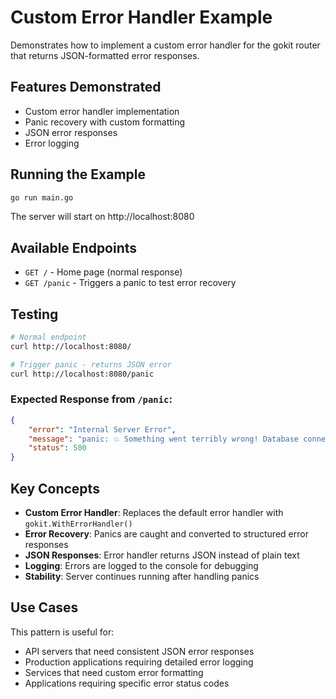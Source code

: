 # Custom Error Handler Example

Demonstrates how to implement a custom error handler for the gokit router that returns JSON-formatted error responses.

## Features Demonstrated

- Custom error handler implementation
- Panic recovery with custom formatting
- JSON error responses
- Error logging

## Running the Example

```bash
go run main.go
```

The server will start on http://localhost:8080

## Available Endpoints

- `GET /` - Home page (normal response)
- `GET /panic` - Triggers a panic to test error recovery

## Testing

```bash
# Normal endpoint
curl http://localhost:8080/

# Trigger panic - returns JSON error
curl http://localhost:8080/panic
```

### Expected Response from `/panic`:

```json
{
    "error": "Internal Server Error",
    "message": "panic: 💥 Something went terribly wrong! Database connection lost!",
    "status": 500
}
```

## Key Concepts

- **Custom Error Handler**: Replaces the default error handler with `gokit.WithErrorHandler()`
- **Error Recovery**: Panics are caught and converted to structured error responses
- **JSON Responses**: Error handler returns JSON instead of plain text
- **Logging**: Errors are logged to the console for debugging
- **Stability**: Server continues running after handling panics

## Use Cases

This pattern is useful for:

- API servers that need consistent JSON error responses
- Production applications requiring detailed error logging
- Services that need custom error formatting
- Applications requiring specific error status codes
